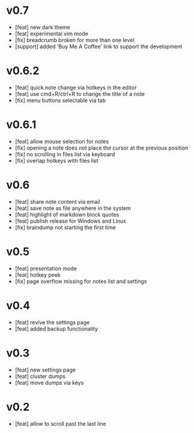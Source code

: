 # v0.7
- [feat] new dark theme
- [feat] experimental vim mode
- [fix] breadcrumb broken for more than one level
- [support] added 'Buy Me A Coffee' link to support the development

# v0.6.2
- [feat] quick note change via hotkeys in the editor
- [feat] use cmd+R/ctrl+R to change the title of a note
- [fix] menu buttons selectable via tab

# v0.6.1
- [feat] allow mouse selection for notes
- [fix] opening a note does not place the cursor at the previous position
- [fix] no scrolling in files list via keyboard
- [fix] overlap hotkeys with files list

# v0.6
- [feat] share note content via email
- [feat] save note as file anywhere in the system
- [feat] highlight of markdown block quotes
- [feat] publish release for Windows and Linux
- [fix] braindump not starting the first time

# v0.5
- [feat] presentation mode
- [feat] hotkey peek
- [fix] page overflow missing for notes list and settings

# v0.4
- [feat] revive the settings page
- [feat] added backup functionality

# v0.3
- [feat] new settings page
- [feat] cluster dumps
- [feat] move dumps via keys

# v0.2
- [feat] allow to scroll past the last line